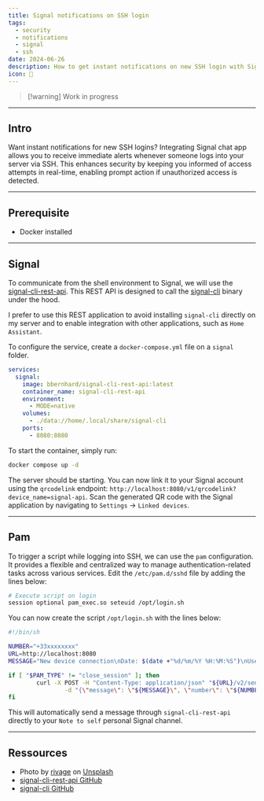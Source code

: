 ```yaml
---
title: Signal notifications on SSH login
tags:
  - security
  - notifications
  - signal
  - ssh
date: 2024-06-26
description: How to get instant notifications on new SSH login with Signal chat app
icon: 🔔
---
```

> [!warning] Work in progress

---

## Intro

Want instant notifications for new SSH logins? Integrating Signal chat app allows you to receive immediate alerts whenever someone logs into your server via SSH. This enhances security by keeping you informed of access attempts in real-time, enabling prompt action if unauthorized access is detected.

---
## Prerequisite

- Docker installed

---
## Signal

To communicate from the shell environment to Signal, we will use the [signal-cli-rest-api](https://github.com/bbernhard/signal-cli-rest-api). This REST API is designed to call the [signal-cli](https://github.com/AsamK/signal-cli) binary under the hood.

I prefer to use this REST application to avoid installing `signal-cli` directly on my server and to enable integration with other applications, such as `Home Assistant`.

To configure the service, create a `docker-compose.yml` file on a `signal` folder.

```yml
services:
  signal:
    image: bbernhard/signal-cli-rest-api:latest
    container_name: signal-cli-rest-api
    environment:
      - MODE=native
    volumes:
      - ./data://home/.local/share/signal-cli
    ports:
      - 8080:8080
```

To start the container, simply run:

```bash
docker compose up -d
```

The server should be starting. You can now link it to your Signal account using the `qrcodelink` endpoint: `http://localhost:8080/v1/qrcodelink?device_name=signal-api`. Scan the generated QR code with the Signal application by navigating to `Settings` -> `Linked devices`.


---
## Pam

To trigger a script while logging into SSH, we can use the `pam` configuration. It provides a flexible and centralized way to manage authentication-related tasks across various services. Edit the `/etc/pam.d/sshd` file by adding the lines below:

```bash
# Execute script on login
session optional pam_exec.so seteuid /opt/login.sh
```

You can now create the script  `/opt/login.sh` with the lines below:

```bash
#!/bin/sh

NUMBER="+33xxxxxxxx"
URL=http://localhost:8080
MESSAGE="New device connection\nDate: $(date +"%d/%m/%Y %H:%M:%S")\nUser: ${PAM_USER}\nIp: ${PAM_RHOST}"

if [ "$PAM_TYPE" != "close_session" ]; then
        curl -X POST -H "Content-Type: application/json" "${URL}/v2/send" \
                -d "{\"message\": \"${MESSAGE}\", \"number\": \"${NUMBER}\", \"recipients\": [ \"${NUMBER}\" ]}"
fi
```

This will automatically send a message through `signal-cli-rest-api` directly to your `Note to self` personal Signal channel.

---
## Ressources

- Photo by [rivage](https://unsplash.com/@sigmund?utm_content=creditCopyText&utm_medium=referral&utm_source=unsplash) on [Unsplash](https://unsplash.com/photos/red-and-gray-metal-stand-0dM5sa4zfZ8?utm_content=creditCopyText&utm_medium=referral&utm_source=unsplash)
- [signal-cli-rest-api GitHub](https://github.com/bbernhard/signal-cli-rest-api)
- [signal-cli GitHub](https://github.com/AsamK/signal-cli)